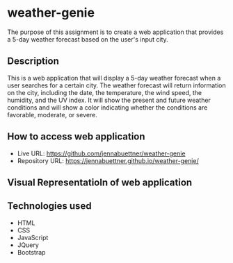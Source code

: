 # weather-genie

The purpose of this assignment is to create a web application that provides a 5-day weather forecast based on the user's input city.

## Description

This is a web application that will display a 5-day weather forecast when a user searches for a certain city. The weather forecast will return information on the city, including the date, the temperature, the wind speed, the humidity, and the UV index. It will show the present and future weather conditions and will show a color indicating whether the conditions are favorable, moderate, or severe.

## How to access web application

- Live URL: https://github.com/jennabuettner/weather-genie
- Repository URL: https://jennabuettner.github.io/weather-genie/

## Visual Representatioln of web application

## Technologies used

- HTML
- CSS
- JavaScript
- JQuery
- Bootstrap
